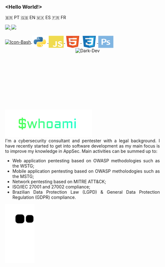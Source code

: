 ### <Hello World!>
🇧🇷 PT 🇬🇧 EN 🇲🇽 ES 🇫🇷 FR

 <a href="https://github.com/julio-cfa">
  <img height="150em" src="https://github-readme-stats.vercel.app/api?username=julio-cfa&show_icons=true&theme=dark&include_all_commits=true&count_private=true"/>
  <img height="150em" src="https://github-readme-stats.vercel.app/api/top-langs/?username=julio-cfa&layout=compact&langs_count=8&theme=dark"/>
</div>
<div style="display: inline_block"><br>
  <img align="center" alt="Icon-Bash" height="40" width="40" src="https://cdn3.brettterpstra.com/uploads/2015/02/terminal-longshadow.png">
  <img align="center" alt="Icon-Python" height="40" width="50" src="https://raw.githubusercontent.com/devicons/devicon/master/icons/python/python-original.svg">
  <img align="center" alt="Icon-Js" height="40" width="50" src="https://raw.githubusercontent.com/devicons/devicon/master/icons/javascript/javascript-plain.svg">
  <img align="center" alt="Icon-HTML" height="40" width="50" src="https://raw.githubusercontent.com/devicons/devicon/master/icons/html5/html5-original.svg">
  <img align="center" alt="Icon-CSS" height="40" width="50" src="https://raw.githubusercontent.com/devicons/devicon/master/icons/css3/css3-original.svg">
  <img align="center" alt="Icon-PhotoShop" height="40" width="50" src="https://raw.githubusercontent.com/devicons/devicon/master/icons/photoshop/photoshop-plain.svg">
  <!-- <img align="right" height="250px" width="250px" alt="Rafa-yoda" src="https://media0.giphy.com/media/L8K62iTDkzGX6/giphy.gif"> -->
  <img align="right" height="200px" width="275px" alt="Dark-Dev" src="https://cdn.discordapp.com/attachments/604546783544213531/871142269867151380/teste1.gif">
</a> </div>

 ##

 <img src="https://github.com/julio-cfa/julio-cfa/blob/main/$whoami.png?raw=true">
 <br>
 <div align="justify">
 I'm a cybersecurity consultant and pentester with a legal background. I have recently started to get into software development as my main focus is to improve my knowledge in AppSec. Main activities can be summed up to:
 <p></p>
 <ul>
  <li>Web application pentesting based on OWASP methodologies such as the WSTG;</li>
  <li>Mobile application pentesting based on OWASP metholodogies such as the MSTG;</li>
  <li>Network pentesting based on MITRE ATT&CK;</li>
  <li>ISO/IEC 27001 and 27002 compliance;</li>
  <li>Brazilian Data Protection Law (LGPD) & General Data Protection Regulation (GDPR) compliance.</li>
 </ul>
</div>

![Snake animation](https://github.com/julio-cfa/julio-cfa/blob/output/github-contribution-grid-snake.svg)
